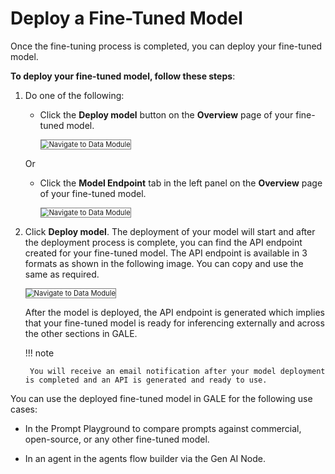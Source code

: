 # Deploy a Fine-Tuned Model

Once the fine-tuning process is completed, you can deploy your fine-tuned model.

**To deploy your fine-tuned model, follow these steps**:


1. Do one of the following:

    * Click the **Deploy model** button on the **Overview** page of your fine-tuned model.

        <img src="../images/navigate-to-data-module.png" alt="Navigate to Data Module" title="Navigate to Data Module" style="border: 1px solid gray; zoom:80%;">


    Or


    * Click the **Model Endpoint** tab in the left panel on the **Overview** page of your fine-tuned model.

        <img src="../images/navigate-to-data-module.png" alt="Navigate to Data Module" title="Navigate to Data Module" style="border: 1px solid gray; zoom:80%;">

1. Click **Deploy model**. The deployment of your model will start and after the deployment process is complete, you can find the API endpoint created for your fine-tuned model. The API endpoint is available in 3 formats as shown in the following image. You can copy and use the same as required.

    <img src="../images/navigate-to-data-module.png" alt="Navigate to Data Module" title="Navigate to Data Module" style="border: 1px solid gray; zoom:80%;">

    After the model is deployed, the API endpoint is generated which implies that your fine-tuned model is ready for inferencing externally and across the other sections in GALE.

    !!! note

        You will receive an email notification after your model deployment is completed and an API is generated and ready to use.

You can use the deployed fine-tuned model in GALE for the following use cases:


* In the Prompt Playground to compare prompts against commercial, open-source, or any other fine-tuned model.

* In an agent in the agents flow builder via the Gen AI Node.
